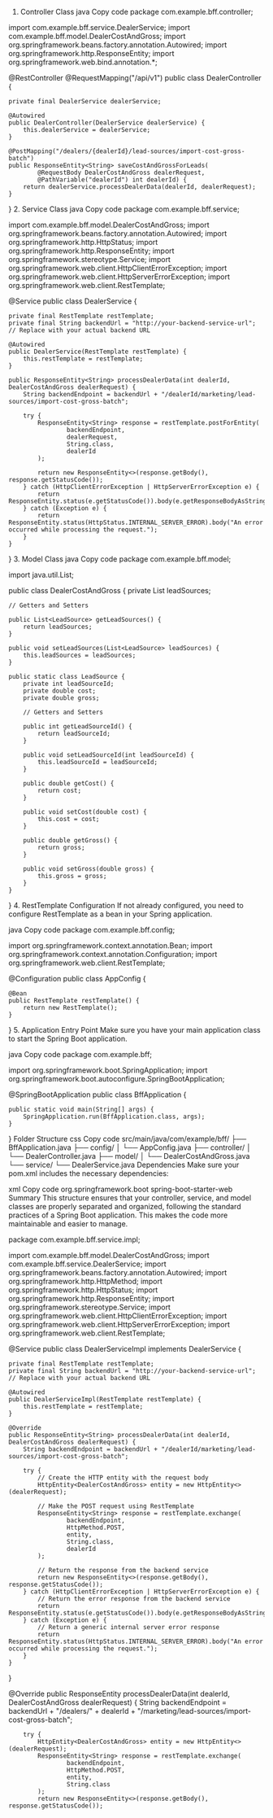 
1. Controller Class
java
Copy code
package com.example.bff.controller;

import com.example.bff.service.DealerService;
import com.example.bff.model.DealerCostAndGross;
import org.springframework.beans.factory.annotation.Autowired;
import org.springframework.http.ResponseEntity;
import org.springframework.web.bind.annotation.*;

@RestController
@RequestMapping("/api/v1")
public class DealerController {

    private final DealerService dealerService;

    @Autowired
    public DealerController(DealerService dealerService) {
        this.dealerService = dealerService;
    }

    @PostMapping("/dealers/{dealerId}/lead-sources/import-cost-gross-batch")
    public ResponseEntity<String> saveCostAndGrossForLeads(
            @RequestBody DealerCostAndGross dealerRequest,
            @PathVariable("dealerId") int dealerId) {
        return dealerService.processDealerData(dealerId, dealerRequest);
    }
}
2. Service Class
java
Copy code
package com.example.bff.service;

import com.example.bff.model.DealerCostAndGross;
import org.springframework.beans.factory.annotation.Autowired;
import org.springframework.http.HttpStatus;
import org.springframework.http.ResponseEntity;
import org.springframework.stereotype.Service;
import org.springframework.web.client.HttpClientErrorException;
import org.springframework.web.client.HttpServerErrorException;
import org.springframework.web.client.RestTemplate;

@Service
public class DealerService {

    private final RestTemplate restTemplate;
    private final String backendUrl = "http://your-backend-service-url"; // Replace with your actual backend URL

    @Autowired
    public DealerService(RestTemplate restTemplate) {
        this.restTemplate = restTemplate;
    }

    public ResponseEntity<String> processDealerData(int dealerId, DealerCostAndGross dealerRequest) {
        String backendEndpoint = backendUrl + "/dealerId/marketing/lead-sources/import-cost-gross-batch";

        try {
            ResponseEntity<String> response = restTemplate.postForEntity(
                    backendEndpoint,
                    dealerRequest,
                    String.class,
                    dealerId
            );

            return new ResponseEntity<>(response.getBody(), response.getStatusCode());
        } catch (HttpClientErrorException | HttpServerErrorException e) {
            return ResponseEntity.status(e.getStatusCode()).body(e.getResponseBodyAsString());
        } catch (Exception e) {
            return ResponseEntity.status(HttpStatus.INTERNAL_SERVER_ERROR).body("An error occurred while processing the request.");
        }
    }
}
3. Model Class
java
Copy code
package com.example.bff.model;

import java.util.List;

public class DealerCostAndGross {
    private List<LeadSource> leadSources;

    // Getters and Setters

    public List<LeadSource> getLeadSources() {
        return leadSources;
    }

    public void setLeadSources(List<LeadSource> leadSources) {
        this.leadSources = leadSources;
    }

    public static class LeadSource {
        private int leadSourceId;
        private double cost;
        private double gross;

        // Getters and Setters

        public int getLeadSourceId() {
            return leadSourceId;
        }

        public void setLeadSourceId(int leadSourceId) {
            this.leadSourceId = leadSourceId;
        }

        public double getCost() {
            return cost;
        }

        public void setCost(double cost) {
            this.cost = cost;
        }

        public double getGross() {
            return gross;
        }

        public void setGross(double gross) {
            this.gross = gross;
        }
    }
}
4. RestTemplate Configuration
If not already configured, you need to configure RestTemplate as a bean in your Spring application.

java
Copy code
package com.example.bff.config;

import org.springframework.context.annotation.Bean;
import org.springframework.context.annotation.Configuration;
import org.springframework.web.client.RestTemplate;

@Configuration
public class AppConfig {

    @Bean
    public RestTemplate restTemplate() {
        return new RestTemplate();
    }
}
5. Application Entry Point
Make sure you have your main application class to start the Spring Boot application.

java
Copy code
package com.example.bff;

import org.springframework.boot.SpringApplication;
import org.springframework.boot.autoconfigure.SpringBootApplication;

@SpringBootApplication
public class BffApplication {

    public static void main(String[] args) {
        SpringApplication.run(BffApplication.class, args);
    }
}
Folder Structure
css
Copy code
src/main/java/com/example/bff/
    ├── BffApplication.java
    ├── config/
    │   └── AppConfig.java
    ├── controller/
    │   └── DealerController.java
    ├── model/
    │   └── DealerCostAndGross.java
    └── service/
        └── DealerService.java
Dependencies
Make sure your pom.xml includes the necessary dependencies:

xml
Copy code
<dependency>
    <groupId>org.springframework.boot</groupId>
    <artifactId>spring-boot-starter-web</artifactId>
</dependency>
Summary
This structure ensures that your controller, service, and model classes are properly separated and organized, following the standard practices of a Spring Boot application. This makes the code more maintainable and easier to manage.

package com.example.bff.service.impl;

import com.example.bff.model.DealerCostAndGross;
import com.example.bff.service.DealerService;
import org.springframework.beans.factory.annotation.Autowired;
import org.springframework.http.HttpMethod;
import org.springframework.http.HttpStatus;
import org.springframework.http.ResponseEntity;
import org.springframework.stereotype.Service;
import org.springframework.web.client.HttpClientErrorException;
import org.springframework.web.client.HttpServerErrorException;
import org.springframework.web.client.RestTemplate;

@Service
public class DealerServiceImpl implements DealerService {

    private final RestTemplate restTemplate;
    private final String backendUrl = "http://your-backend-service-url"; // Replace with your actual backend URL

    @Autowired
    public DealerServiceImpl(RestTemplate restTemplate) {
        this.restTemplate = restTemplate;
    }

    @Override
    public ResponseEntity<String> processDealerData(int dealerId, DealerCostAndGross dealerRequest) {
        String backendEndpoint = backendUrl + "/dealerId/marketing/lead-sources/import-cost-gross-batch";
        
        try {
            // Create the HTTP entity with the request body
            HttpEntity<DealerCostAndGross> entity = new HttpEntity<>(dealerRequest);
            
            // Make the POST request using RestTemplate
            ResponseEntity<String> response = restTemplate.exchange(
                    backendEndpoint,
                    HttpMethod.POST,
                    entity,
                    String.class,
                    dealerId
            );

            // Return the response from the backend service
            return new ResponseEntity<>(response.getBody(), response.getStatusCode());
        } catch (HttpClientErrorException | HttpServerErrorException e) {
            // Return the error response from the backend service
            return ResponseEntity.status(e.getStatusCode()).body(e.getResponseBodyAsString());
        } catch (Exception e) {
            // Return a generic internal server error response
            return ResponseEntity.status(HttpStatus.INTERNAL_SERVER_ERROR).body("An error occurred while processing the request.");
        }
    }
}


@Override
    public ResponseEntity<String> processDealerData(int dealerId, DealerCostAndGross dealerRequest) {
        String backendEndpoint = backendUrl + "/dealers/" + dealerId + "/marketing/lead-sources/import-cost-gross-batch";

        try {
            HttpEntity<DealerCostAndGross> entity = new HttpEntity<>(dealerRequest);
            ResponseEntity<String> response = restTemplate.exchange(
                    backendEndpoint,
                    HttpMethod.POST,
                    entity,
                    String.class
            );
            return new ResponseEntity<>(response.getBody(), response.getStatusCode());






